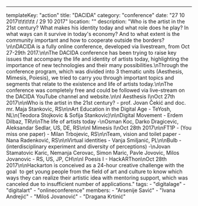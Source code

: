 ---
  templateKey: "action"
  title: "DACIDA"
  category: "conference"
  date: "27 10 2017\t\t\t\t\t / 29 10 2017"
  location: ""
  description: "Who is the artist in the 21st century? What makes his identity today and what role does he play? In what ways can it survive in today's economy? And to what extent is the community important and how to cooperate outside the borders?\n\nDACIDA is a fully online conference, developed via livestream, from Oct 27-29th 2017.\n\nThe DACIDA conference has been trying to raise key issues that accompany the life and identity of artists today, highlighting the importance of new technologies and their many possibilities.\nThrough the conference program, which was divided into 3 thematic units (Aesthesis, Mimesis, Poiesis), we tried to carry you through important topics and segments that relate to the existence and life of artists today.\n\nThe conference was completely free and could be followed via live-stream on the DACIDA YouTube channel and website.\n\nI Aesthesis I\nOct 27th 2017\n\nWho is the artist in the 21st century? - prof. Jovan Čekić and doc. mr. Maja Stankovic, RS\n\nArt Education in the Digital Age - TeYosh, NL\n(Teodora Stojkovic & Sofija Stankovic)\n\nDigital Movement - Erdem Dilbaz, TR\n\nThe life of artists today -\nOsman Koc, Darko Dragicevic, Aleksandar Sedlar, US, DE, RS\n\nI Mimesis I\nOct 28th 2017\n\nFT1P - (You miss one paper) - Milan Trbojevic, RS\n\nTeam, vision and toilet paper - Nana Radenković, RS\n\nVirtual identities - Vanja Smiljanić, PL\n\nBulb - (interdisciplinary experiment and diversity of perceptions) -\nJovan Stamatovic Karic, Nemanja Cerovac, Simon Maric, Pavle Jovovic, Milos Jovanovic - RS, US, JP, CH\n\nI Poesis I - HackARThon\nOct 28th 2017\n\nHackarton is conceived as a 24-hour creative challenge with the goal  to get young people from the field of art and culture to know which ways they can realize their artistic idea with mentoring support, which was canceled due to insufficient number of applications."
  tags: 
    - "digitalage"
    - "digitalart"
    - "onlineconference"
  members: 
    - "Arsenije Savić"
    - "Ivana Andrejić"
    - "Miloš Jovanović"
    - "Dragana Krtinić"

